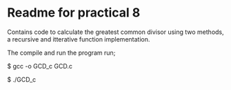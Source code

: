 # Readme for practical 8

Contains code to calculate the greatest common divisor using two methods, a recursive and itterative function implementation.


The compile and run the program run;

$ gcc -o GCD_c GCD.c

$ ./GCD_c
